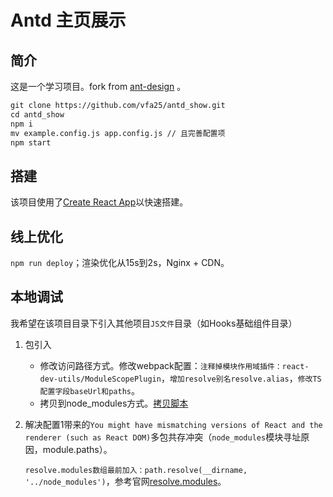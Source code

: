 # Antd 主页展示

## 简介

这是一个学习项目。fork from [ant-design](https://github.com/ant-design/ant-design) 。

```md
git clone https://github.com/vfa25/antd_show.git
cd antd_show
npm i
mv example.config.js app.config.js // 且完善配置项
npm start
```

## 搭建

该项目使用了[Create React App](https://github.com/facebook/create-react-app)以快速搭建。

## 线上优化

`npm run deploy`；渲染优化从15s到2s，Nginx + CDN。

## 本地调试

我希望在该项目目录下引入其他项目`JS文件`目录（如Hooks基础组件目录）

1. 包引入

    - 修改访问路径方式。修改webpack配置：`注释掉模块作用域插件：react-dev-utils/ModuleScopePlugin`，`增加resolve别名resolve.alias`，`修改TS配置字段baseUrl和paths`。
    - 拷贝到node_modules方式。[拷贝脚本](https://github.com/vfa25/ts_hooks_antd/blob/master/copyDirToHomepage.sh)
2. 解决配置1带来的`You might have mismatching versions of React and the renderer (such as React DOM)`多包共存冲突（`node_modules`模块寻址原因，module.paths）。

    `resolve.modules数组最前加入：path.resolve(__dirname, '../node_modules')`，参考官网[resolve.modules](https://webpack.js.org/configuration/resolve/#resolvemodules)。
